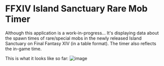 # FFXIV Island Sanctuary Rare Mob Timer

Although this application is a work-in-progress... It's displaying data about the spawn times of rare/special mobs in the newly released Island Sanctuary on Final Fantasy XIV (in a table format). The timer also reflects the in-game time.

This is what it looks like so far: 
![image](https://user-images.githubusercontent.com/84032219/199272180-be22409b-0c10-4382-90c2-ac10c445bdff.png)
